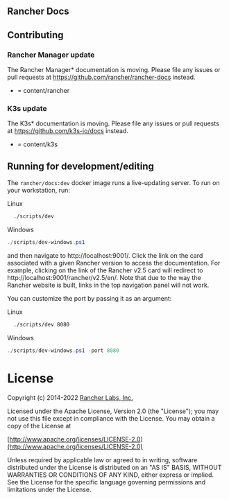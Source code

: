 Rancher Docs
------------

## Contributing

### Rancher Manager update

The Rancher Manager* documentation is moving. Please file any issues or pull requests at https://github.com/rancher/rancher-docs instead.

* = content/rancher

### K3s update

The K3s* documentation is moving. Please file any issues or pull requests at https://github.com/k3s-io/docs instead.

* = content/k3s

## Running for development/editing

The `rancher/docs:dev` docker image runs a live-updating server.  To run on your workstation, run:

Linux
```bash
  ./scripts/dev
```

Windows
```powershell
./scripts/dev-windows.ps1
```

and then navigate to http://localhost:9001/. Click the link on the card associated with a given Rancher version to
access the documentation. For example, clicking on the link of the Rancher v2.5 card will redirect to
http://localhost:9001/rancher/v2.5/en/. Note that due to the way the Rancher website is built, links in the top
navigation panel will not work.

You can customize the port by passing it as an argument:

Linux
```bash
  ./scripts/dev 8080
```

Windows
```powershell
./scripts/dev-windows.ps1 -port 8080
```

License
=======
Copyright (c) 2014-2022 [Rancher Labs, Inc.](https://rancher.com)

Licensed under the Apache License, Version 2.0 (the "License");
you may not use this file except in compliance with the License.
You may obtain a copy of the License at

[http://www.apache.org/licenses/LICENSE-2.0](http://www.apache.org/licenses/LICENSE-2.0)

Unless required by applicable law or agreed to in writing, software
distributed under the License is distributed on an "AS IS" BASIS,
WITHOUT WARRANTIES OR CONDITIONS OF ANY KIND, either express or implied.
See the License for the specific language governing permissions and
limitations under the License.
